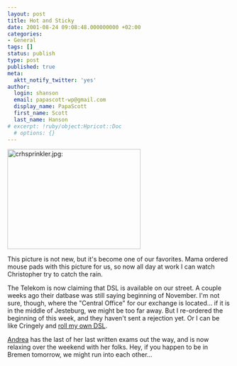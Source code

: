 ```yaml
---
layout: post
title: Hot and Sticky
date: 2001-08-24 09:08:48.000000000 +02:00
categories:
- General
tags: []
status: publish
type: post
published: true
meta:
  aktt_notify_twitter: 'yes'
author:
  login: shanson
  email: papascott-wp@gmail.com
  display_name: PapaScott
  first_name: Scott
  last_name: Hanson
# excerpt: !ruby/object:Hpricot::Doc
  # options: {}
---
```

<p><a href="http://photos.shcon.com/view.php?dispsize=640&album=07_2001%2F20010724-crh&pic=dscn0066.jpg&start=0&picindex=1"><img src="http://www.papascott.de/wordpress/wp-content/uploads/2001/08/crhsprinkler.jpg" height="225" width="300" border="0" alt="crhsprinkler.jpg: " /></a></p>
<p>This picture is not new, but it's become one of our favorites. Mama ordered mouse pads with this picture for us, so now all day at work I can watch Christopher try to catch the rain.</p>
<p>The Telekom is now claiming that DSL is available on our street. A couple weeks ago their datbase was still saying beginning of November. I'm not sure, though,  where the "Central Office" for our exchange is located... if it is in the middle of Jesteburg, we might be too far away. But I re-ordered the beginning of this week, and they haven't sent a rejection yet. Or I can be like Cringely and <a href="http://www.pbs.org/cringely/pulpit/pulpit20010823.html">roll my own DSL</a>.</p>
<p><a href="http://andrea.editthispage.com">Andrea</a> has the last of her last written exams out the way, and is now relaxing over the weekend with her folks. Hey, if you happen to be in Bremen tomorrow, we might run into each other...</p>
